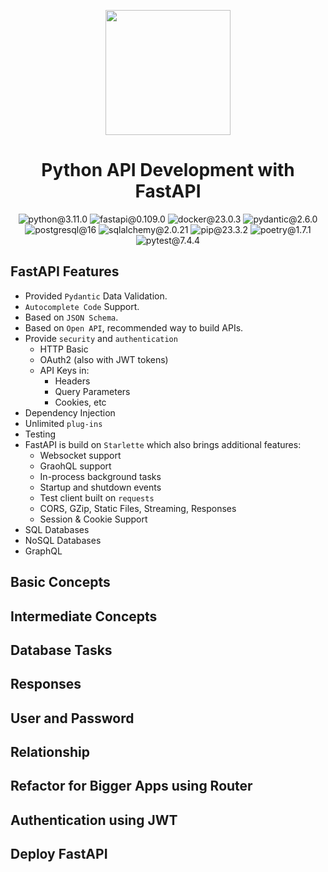 <p align="center"><a href="https://fastapi.tiangolo.com/" target="_blank"><img src="https://fastapi.tiangolo.com/img/icon-white.svg" width=200px></a></p> 
<h1 align="center">Python API Development with FastAPI</h1>

<p align="center">
  <img src="https://img.shields.io/badge/python-3.11.0-yellow" alt="python@3.11.0">
  <img src="https://img.shields.io/badge/fastapi-0.109.0-lighgreen" alt="fastapi@0.109.0">
  <img src="https://img.shields.io/badge/docker-23.0.3-blue" alt="docker@23.0.3">
  <img src="https://img.shields.io/badge/pydantic-2.6.0-crimson" alt="pydantic@2.6.0">
  <img src="https://img.shields.io/badge/postgresql-16-lightblue" alt="postgresql@16">
  <img src="https://img.shields.io/badge/sqlachemy-2.0.21-red" alt="sqlalchemy@2.0.21">
  <img src="https://img.shields.io/badge/pip-23.3.2-moccasin" alt="pip@23.3.2">
  <img src="https://img.shields.io/badge/poetry-1.7.1-orange" alt="poetry@1.7.1">
  <img src="https://img.shields.io/badge/pytest-7.4.4-papayawhip" alt="pytest@7.4.4">
</p>

<h2 align="left">FastAPI Features</h2>

- Provided `Pydantic` Data Validation.
- `Autocomplete Code` Support.
- Based on `JSON Schema`.
- Based on `Open API`, recommended way to build APIs.
- Provide `security` and `authentication`
  - HTTP Basic
  - OAuth2 (also with JWT tokens)
  - API Keys in:
    - Headers
    - Query Parameters
    - Cookies, etc
- Dependency Injection
- Unlimited `plug-ins`
- Testing
- FastAPI is build on `Starlette` which also brings additional features:
  - Websocket support
  - GraohQL support
  - In-process background tasks
  - Startup and shutdown events
  - Test client built on `requests`
  - CORS, GZip, Static Files, Streaming, Responses
  - Session & Cookie Support
- SQL Databases
- NoSQL Databases
- GraphQL

<h2 align="left">Basic Concepts</h2>
<h2 align="left">Intermediate Concepts</h2>
<h2 align="left">Database Tasks</h2>
<h2 align="left">Responses</h2>
<h2 align="left">User and Password</h2>
<h2 align="left">Relationship</h2>
<h2 align="left">Refactor for Bigger Apps using Router</h2>
<h2 align="left">Authentication using JWT</h2>
<h2 align="left">Deploy FastAPI</h2>
